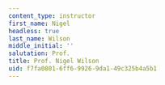 ```yaml
---
content_type: instructor
first_name: Nigel
headless: true
last_name: Wilson
middle_initial: ''
salutation: Prof.
title: Prof. Nigel Wilson
uid: f7fa0801-6ff6-9926-9da1-49c325b4a5b1
---
```

